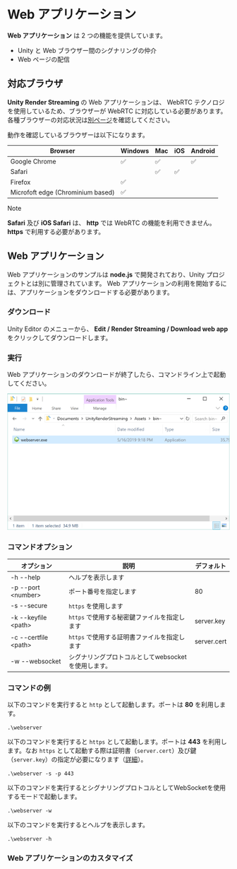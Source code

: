 # Web アプリケーション

**Web アプリケーション** は 2 つの機能を提供しています。

- Unity と Web ブラウザー間のシグナリングの仲介
- Web ページの配信

## 対応ブラウザ

**Unity Render Streaming** の Web アプリケーションは、 WebRTC テクノロジを使用しているため、ブラウザーが WebRTC に対応している必要があります。各種ブラウザーの対応状況は[別ページ](https://caniuse.com/#search=webrtc)を確認してください。

動作を確認しているブラウザーは以下になります。

| Browser                           | Windows            | Mac                | iOS                | Android            |
| --------------------------------- | ------------------ | ------------------ | ------------------ | ------------------ |
| Google Chrome                     | :white_check_mark: | :white_check_mark: |                    | :white_check_mark: |
| Safari                            |                    | :white_check_mark: | :white_check_mark: |                    |
| Firefox                           | :white_check_mark: |                    |                    |                    |
| Microfoft edge (Chrominium based) | :white_check_mark: |                    |                    |                    |

> [!NOTE]
> **Safari** 及び **iOS Safari** は、 **http** では WebRTC の機能を利用できません。 **https** で利用する必要があります。

## Web アプリケーション

Web アプリケーションのサンプルは **node.js** で開発されており、Unity プロジェクトとは別に管理されています。
Web アプリケーションの利用を開始するには、アプリケーションをダウンロードする必要があります。 

### ダウンロード

Unity Editor のメニューから、 **Edit / Render Streaming / Download web app** をクリックしてダウンロードします。


### 実行

Web アプリケーションのダウンロードが終了したら、コマンドライン上で起動してください。

![Launch webserver explorer](../images/launch_webserver_explorer.png)

### コマンドオプション

| オプション             | 説明                                       | デフォルト   |
| --------------------- | ----------------------------------------  | ----------- |
| -h --help             | ヘルプを表示します                          |             |
| -p --port \<number\>  | ポート番号を指定します                       | 80          |
| -s --secure           | `https` を使用します                      |            |
| -k --keyfile \<path\> | `https` で使用する秘密鍵ファイルを指定します | server.key  |
| -c --certfile \<path\>| `https` で使用する証明書ファイルを指定します | server.cert |
| -w --websocket        | シグナリングプロトコルとしてwebsocketを使用します。 |         |

### コマンドの例

以下のコマンドを実行すると `http` として起動します。ポートは **80** を利用します。

```shell
.\webserver
```

以下のコマンドを実行すると `https` として起動します。ポートは **443** を利用します。なお `https` として起動する際は証明書（`server.cert`）及び鍵（`server.key`）の指定が必要になります（[詳細](https.md)）。

```shell
.\webserver -s -p 443
```

以下のコマンドを実行するとシグナリングプロトコルとしてWebSocketを使用するモードで起動します。

```shell
.\webserver -w
```

以下のコマンドを実行するとヘルプを表示します。

```shell
.\webserver -h
```

### Web アプリケーションのカスタマイズ

